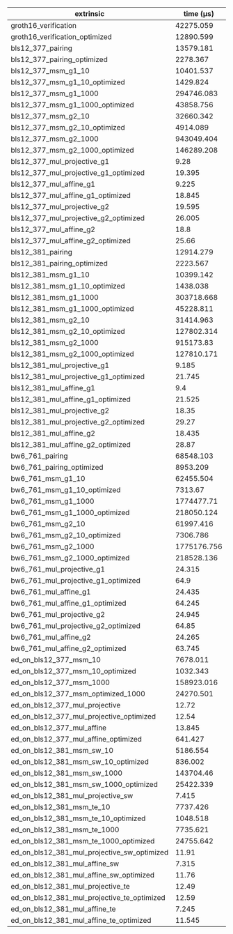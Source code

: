 | extrinsic                                   | time (µs)   |
| ------------------------------------------- | ----------- |
| groth16_verification                        | 42275.059   |
| groth16_verification_optimized              | 12890.599   |
| bls12_377_pairing                           | 13579.181   |
| bls12_377_pairing_optimized                 | 2278.367    |
| bls12_377_msm_g1_10                         | 10401.537   |
| bls12_377_msm_g1_10_optimized               | 1429.824    |
| bls12_377_msm_g1_1000                       | 294746.083  |
| bls12_377_msm_g1_1000_optimized             | 43858.756   |
| bls12_377_msm_g2_10                         | 32660.342   |
| bls12_377_msm_g2_10_optimized               | 4914.089    |
| bls12_377_msm_g2_1000                       | 943049.404  |
| bls12_377_msm_g2_1000_optimized             | 146289.208  |
| bls12_377_mul_projective_g1                 | 9.28        |
| bls12_377_mul_projective_g1_optimized       | 19.395      |
| bls12_377_mul_affine_g1                     | 9.225       |
| bls12_377_mul_affine_g1_optimized           | 18.845      |
| bls12_377_mul_projective_g2                 | 19.595      |
| bls12_377_mul_projective_g2_optimized       | 26.005      |
| bls12_377_mul_affine_g2                     | 18.8        |
| bls12_377_mul_affine_g2_optimized           | 25.66       |
| bls12_381_pairing                           | 12914.279   |
| bls12_381_pairing_optimized                 | 2223.567    |
| bls12_381_msm_g1_10                         | 10399.142   |
| bls12_381_msm_g1_10_optimized               | 1438.038    |
| bls12_381_msm_g1_1000                       | 303718.668  |
| bls12_381_msm_g1_1000_optimized             | 45228.811   |
| bls12_381_msm_g2_10                         | 31414.963   |
| bls12_381_msm_g2_10_optimized               | 127802.314  |
| bls12_381_msm_g2_1000                       | 915173.83   |
| bls12_381_msm_g2_1000_optimized             | 127810.171  |
| bls12_381_mul_projective_g1                 | 9.185       |
| bls12_381_mul_projective_g1_optimized       | 21.745      |
| bls12_381_mul_affine_g1                     | 9.4         |
| bls12_381_mul_affine_g1_optimized           | 21.525      |
| bls12_381_mul_projective_g2                 | 18.35       |
| bls12_381_mul_projective_g2_optimized       | 29.27       |
| bls12_381_mul_affine_g2                     | 18.435      |
| bls12_381_mul_affine_g2_optimized           | 28.87       |
| bw6_761_pairing                             | 68548.103   |
| bw6_761_pairing_optimized                   | 8953.209    |
| bw6_761_msm_g1_10                           | 62455.504   |
| bw6_761_msm_g1_10_optimized                 | 7313.67     |
| bw6_761_msm_g1_1000                         | 1774477.71  |
| bw6_761_msm_g1_1000_optimized               | 218050.124  |
| bw6_761_msm_g2_10                           | 61997.416   |
| bw6_761_msm_g2_10_optimized                 | 7306.786    |
| bw6_761_msm_g2_1000                         | 1775176.756 |
| bw6_761_msm_g2_1000_optimized               | 218528.136  |
| bw6_761_mul_projective_g1                   | 24.315      |
| bw6_761_mul_projective_g1_optimized         | 64.9        |
| bw6_761_mul_affine_g1                       | 24.435      |
| bw6_761_mul_affine_g1_optimized             | 64.245      |
| bw6_761_mul_projective_g2                   | 24.945      |
| bw6_761_mul_projective_g2_optimized         | 64.85       |
| bw6_761_mul_affine_g2                       | 24.265      |
| bw6_761_mul_affine_g2_optimized             | 63.745      |
| ed_on_bls12_377_msm_10                      | 7678.011    |
| ed_on_bls12_377_msm_10_optimized            | 1032.343    |
| ed_on_bls12_377_msm_1000                    | 158923.016  |
| ed_on_bls12_377_msm_optimized_1000          | 24270.501   |
| ed_on_bls12_377_mul_projective              | 12.72       |
| ed_on_bls12_377_mul_projective_optimized    | 12.54       |
| ed_on_bls12_377_mul_affine                  | 13.845      |
| ed_on_bls12_377_mul_affine_optimized        | 641.427     |
| ed_on_bls12_381_msm_sw_10                   | 5186.554    |
| ed_on_bls12_381_msm_sw_10_optimized         | 836.002     |
| ed_on_bls12_381_msm_sw_1000                 | 143704.46   |
| ed_on_bls12_381_msm_sw_1000_optimized       | 25422.339   |
| ed_on_bls12_381_mul_projective_sw           | 7.415       |
| ed_on_bls12_381_msm_te_10                   | 7737.426    |
| ed_on_bls12_381_msm_te_10_optimized         | 1048.518    |
| ed_on_bls12_381_msm_te_1000                 | 7735.621    |
| ed_on_bls12_381_msm_te_1000_optimized       | 24755.642   |
| ed_on_bls12_381_mul_projective_sw_optimized | 11.91       |
| ed_on_bls12_381_mul_affine_sw               | 7.315       |
| ed_on_bls12_381_mul_affine_sw_optimized     | 11.76       |
| ed_on_bls12_381_mul_projective_te           | 12.49       |
| ed_on_bls12_381_mul_projective_te_optimized | 12.59       |
| ed_on_bls12_381_mul_affine_te               | 7.245       |
| ed_on_bls12_381_mul_affine_te_optimized     | 11.545      |
